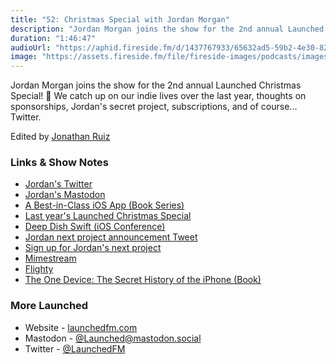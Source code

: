 ```yaml
---
title: "52: Christmas Special with Jordan Morgan"
description: "Jordan Morgan joins the show for the 2nd annual Launched Christmas Special! 🎄 We catch up on our indie lives over the last year, thoughts on sponsorships, Jordan's secret project, subscriptions, and of course... Twitter."
duration: "1:46:47"
audioUrl: "https://aphid.fireside.fm/d/1437767933/65632ad5-59b2-4e30-82d1-13845dce07dd/d53f8eb1-f0ab-4d79-8c03-800eccd842de.mp3"
image: "https://assets.fireside.fm/file/fireside-images/podcasts/images/6/65632ad5-59b2-4e30-82d1-13845dce07dd/episodes/d/d53f8eb1-f0ab-4d79-8c03-800eccd842de/cover.jpg"
---
```


<p>Jordan Morgan joins the show for the 2nd annual Launched Christmas Special! 🎄 We catch up on our indie lives over the last year, thoughts on sponsorships, Jordan&#39;s secret project, subscriptions, and of course... Twitter.</p>

<p>Edited by <a href="https://twitter.com/refactoredd" rel="nofollow">Jonathan Ruiz</a></p>

<h3>Links &amp; Show Notes</h3>

<ul>
<li><a href="https://twitter.com/jordanmorgan10" rel="nofollow">Jordan&#39;s Twitter</a></li>
<li><a href="https://mastodon.social/@jordanmorgan" rel="nofollow">Jordan&#39;s Mastodon</a></li>
<li><a href="https://www.bestinclassiosapp.com/" rel="nofollow">A Best-in-Class iOS App (Book Series)</a></li>
<li><a href="https://launchedfm.com/episodes/36-ChristmasSpecialwithJordanMorgan" rel="nofollow">Last year&#39;s Launched Christmas Special</a></li>
<li><a href="https://deepdishswift.com/" rel="nofollow">Deep Dish Swift (iOS Conference)</a></li>
<li><a href="https://twitter.com/jordanmorgan10/status/1564996453495410695?s=61&t=RgDhGHQBvS7AowEb2krjFQ" rel="nofollow">Jordan next project announcement Tweet</a></li>
<li><a href="https://www.daywellspent.io/" rel="nofollow">Sign up for Jordan&#39;s next project</a></li>
<li><a href="https://mimestream.com/" rel="nofollow">Mimestream</a></li>
<li><a href="https://flighty.app/" rel="nofollow">Flighty</a></li>
<li><a href="https://www.amazon.com/One-Device-Secret-History-iPhone/dp/031654616X" rel="nofollow">The One Device: The Secret History of the iPhone (Book)</a></li>
</ul>

<h3>More Launched</h3>

<ul>
<li>Website - <a href="https://launchedfm.com" rel="nofollow">launchedfm.com</a></li>
<li>Mastodon - <a href="https://mastodon.social/@Launched" rel="nofollow">@Launched@mastodon.social</a></li>
<li>Twitter - <a href="https://twitter.com/launchedfm" rel="nofollow">@LaunchedFM</a></li>
</ul>
